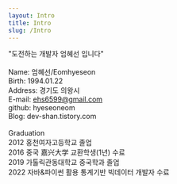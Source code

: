```yaml
---
layout: Intro
title: Intro
slug: /Intro
---
```


"도전하는 개발자 엄혜선 입니다"<br>
<br>
Name: 엄혜선/Eomhyeseon<br>
Birth: 1994.01.22<br>
Address: 경기도 의왕시<br>
E-mail: ehs6599@gmail.com<br>
github: hyeseoneom<br>
Blog: dev-shan.tistory.com<br>
<br>
Graduation<br>
2012 홍천여자고등학교 졸업<br>
2016 중국 嘉兴大学 교환학생(1년) 수료<br>
2019 가톨릭관동대학교 중국학과 졸업<br>
2022 자바&파이썬 활용 통계기반 빅데이터 개발자 수료
<br />
